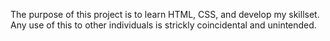 The purpose of this project is to learn HTML, CSS, and develop my skillset.
Any use of this to other individuals is strickly coincidental and unintended.
